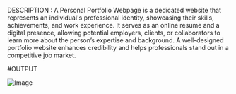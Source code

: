 DESCRIPTION : A Personal Portfolio Webpage is a dedicated website that represents an individual's professional identity, showcasing their skills, achievements, and work experience. It serves as an online resume and a digital presence, allowing potential employers, clients, or collaborators to learn more about the person’s expertise and background. A well-designed portfolio website enhances credibility and helps professionals stand out in a competitive job market.

#OUTPUT

![Image](https://github.com/user-attachments/assets/53910e0d-75ef-4ead-9641-2d7923705ad2)
